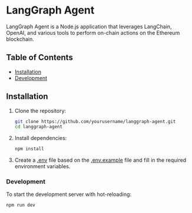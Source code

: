 # LangGraph Agent

LangGraph Agent is a Node.js application that leverages LangChain, OpenAI, and various tools to perform on-chain actions on the Ethereum blockchain.
## Table of Contents

- [Installation](#installation)
- [Development](#development)

## Installation

1. Clone the repository:
    ```sh
    git clone https://github.com/yourusername/langgraph-agent.git
    cd langgraph-agent
    ```

2. Install dependencies:
    ```sh
    npm install
    ```

3. Create a [.env]() file based on the [.env.example]() file and fill in the required environment variables.

### Development

To start the development server with hot-reloading:
```sh
npm run dev
